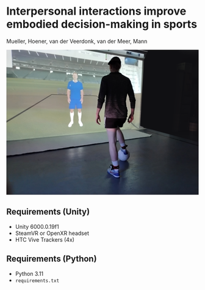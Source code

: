 # Interpersonal interactions improve embodied decision-making in sports 

Mueller, Hoener, van der Veerdonk, van der Meer, Mann

![](Data/vr_setup.png)

## Requirements (Unity)
- Unity 6000.0.19f1
- SteamVR or OpenXR headset
- HTC Vive Trackers (4x)

## Requirements (Python)
- Python 3.11
- `requirements.txt`